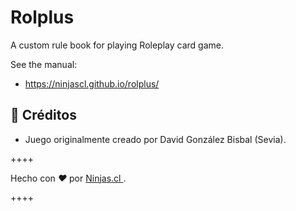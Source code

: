 # Rolplus
A custom rule book for playing Roleplay card game.

See the manual:

- https://ninjascl.github.io/rolplus/


## 🤩 Créditos

- Juego originalmente creado por David González Bisbal (Sevia).

++++
<p>
  Hecho con <i class="fa fa-heart">&#9829;</i> por
  <a href="https://ninjas.cl">
    Ninjas.cl
  </a>.
</p>
++++